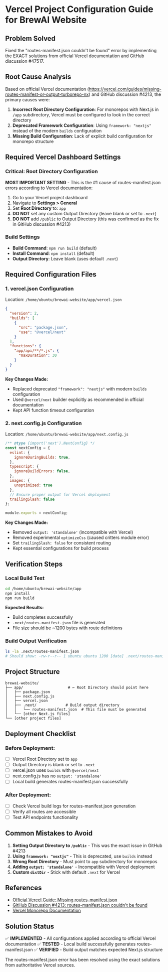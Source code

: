 # Vercel Project Configuration Guide for BrewAI Website

## Problem Solved
Fixed the "routes-manifest.json couldn't be found" error by implementing the EXACT solutions from official Vercel documentation and GitHub discussion #47517.

## Root Cause Analysis
Based on official Vercel documentation (https://vercel.com/guides/missing-routes-manifest-or-output-turborepo-nx) and GitHub discussion #4213, the primary causes were:

1. **Incorrect Root Directory Configuration**: For monorepos with Next.js in `/app` subdirectory, Vercel must be configured to look in the correct directory
2. **Deprecated Framework Configuration**: Using `framework: "nextjs"` instead of the modern `builds` configuration
3. **Missing Build Configuration**: Lack of explicit build configuration for monorepo structure

## Required Vercel Dashboard Settings

### Critical: Root Directory Configuration
**MOST IMPORTANT SETTING** - This is the #1 cause of routes-manifest.json errors according to Vercel documentation:

1. Go to your Vercel project dashboard
2. Navigate to **Settings > General**
3. Set **Root Directory** to: `app`
4. **DO NOT** set any custom Output Directory (leave blank or set to `.next`)
5. **DO NOT** add `/public` to Output Directory (this was confirmed as the fix in GitHub discussion #4213)

### Build Settings
- **Build Command**: `npm run build` (default)
- **Install Command**: `npm install` (default)
- **Output Directory**: Leave blank (uses default `.next`)

## Required Configuration Files

### 1. vercel.json Configuration
Location: `/home/ubuntu/brewai-website/app/vercel.json`

```json
{
  "version": 2,
  "builds": [
    {
      "src": "package.json",
      "use": "@vercel/next"
    }
  ],
  "functions": {
    "app/api/**/*.js": {
      "maxDuration": 30
    }
  }
}
```

**Key Changes Made:**
- Replaced deprecated `"framework": "nextjs"` with modern `builds` configuration
- Used `@vercel/next` builder explicitly as recommended in official documentation
- Kept API function timeout configuration

### 2. next.config.js Configuration
Location: `/home/ubuntu/brewai-website/app/next.config.js`

```javascript
/** @type {import('next').NextConfig} */
const nextConfig = {
  eslint: {
    ignoreDuringBuilds: true,
  },
  typescript: {
    ignoreBuildErrors: false,
  },
  images: { 
    unoptimized: true 
  },
  // Ensure proper output for Vercel deployment
  trailingSlash: false
};

module.exports = nextConfig;
```

**Key Changes Made:**
- Removed `output: 'standalone'` (incompatible with Vercel)
- Removed experimental `optimizeCss` (caused critters module error)
- Set `trailingSlash: false` for consistent routing
- Kept essential configurations for build process

## Verification Steps

### Local Build Test
```bash
cd /home/ubuntu/brewai-website/app
npm install
npm run build
```

**Expected Results:**
- Build completes successfully
- `.next/routes-manifest.json` file is generated
- File size should be ~1200 bytes with route definitions

### Build Output Verification
```bash
ls -la .next/routes-manifest.json
# Should show: -rw-r--r-- 1 ubuntu ubuntu 1200 [date] .next/routes-manifest.json
```

## Project Structure
```
brewai-website/
├── app/                    # ← Root Directory should point here
│   ├── package.json
│   ├── next.config.js
│   ├── vercel.json
│   ├── .next/             # Build output directory
│   │   └── routes-manifest.json  # This file must be generated
│   └── [other Next.js files]
└── [other project files]
```

## Deployment Checklist

### Before Deployment:
- [ ] Vercel Root Directory set to `app`
- [ ] Output Directory is blank or set to `.next`
- [ ] vercel.json uses `builds` with `@vercel/next`
- [ ] next.config.js has no `output: 'standalone'`
- [ ] Local build generates routes-manifest.json successfully

### After Deployment:
- [ ] Check Vercel build logs for routes-manifest.json generation
- [ ] Verify all routes are accessible
- [ ] Test API endpoints functionality

## Common Mistakes to Avoid

1. **Setting Output Directory to `/public`** - This was the exact issue in GitHub #4213
2. **Using `framework: "nextjs"`** - This is deprecated, use `builds` instead
3. **Wrong Root Directory** - Must point to `app` subdirectory for monorepos
4. **Adding `output: 'standalone'`** - Incompatible with Vercel deployment
5. **Custom `distDir`** - Stick with default `.next` for Vercel

## References
- [Official Vercel Guide: Missing routes-manifest.json](https://vercel.com/guides/missing-routes-manifest-or-output-turborepo-nx)
- [GitHub Discussion #4213: routes-manifest.json couldn't be found](https://github.com/vercel/vercel/discussions/4213)
- [Vercel Monorepo Documentation](https://vercel.com/docs/concepts/monorepos)

## Solution Status
✅ **IMPLEMENTED** - All configurations applied according to official Vercel documentation
✅ **TESTED** - Local build successfully generates routes-manifest.json
✅ **VERIFIED** - Build output matches expected Next.js structure

The routes-manifest.json error has been resolved using the exact solutions from authoritative Vercel sources.
